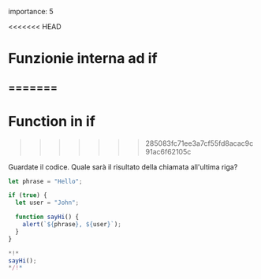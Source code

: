 importance: 5

<<<<<<< HEAD
# Funzionie interna ad if
=======
---
# Function in if
>>>>>>> 285083fc71ee3a7cf55fd8acac9c91ac6f62105c

Guardate il codice. Quale sarà il risultato della chiamata all'ultima riga?

```js run
let phrase = "Hello";

if (true) {
  let user = "John";

  function sayHi() {
    alert(`${phrase}, ${user}`);
  }
}

*!*
sayHi();
*/!*
```
